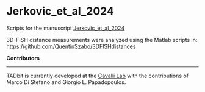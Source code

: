 # Jerkovic_et_al_2024
Scripts for the manuscript [Jerkovic_et_al_2024](https://www.biorxiv.org/content/10.1101/2024.05.23.595561v1)

3D-FISH distance measurements were analyzed using the Matlab scripts in:
https://github.com/QuentinSzabo/3DFISHdistances

**Contributors**
************

TADbit is currently developed at the [Cavalli Lab](https://www.igh.cnrs.fr/en/research/departments/genome-dynamics/chromatin-and-cell-biology) with the contributions of Marco Di Stefano and Giorgio L. Papadopoulos.
